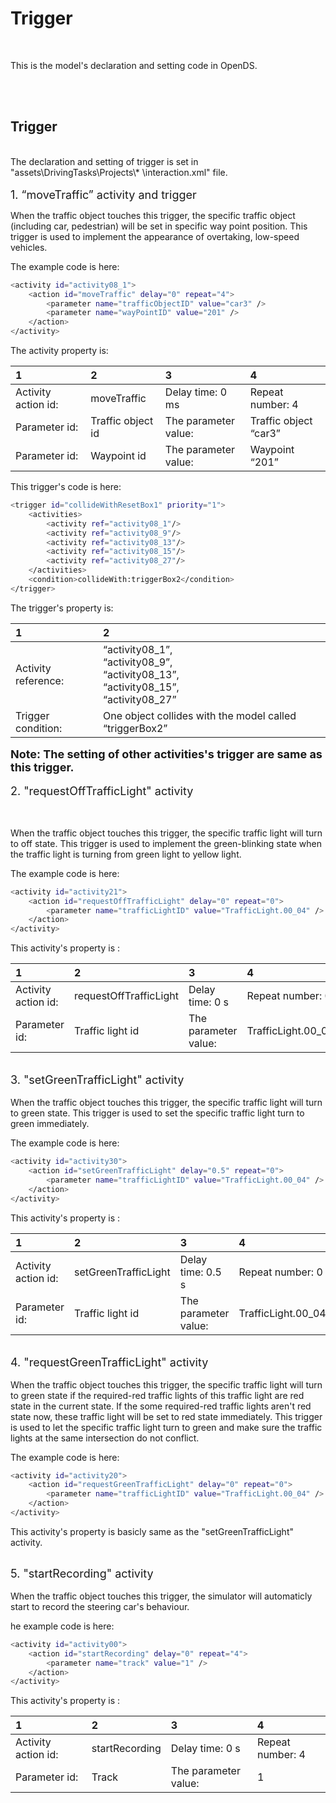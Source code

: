 # Trigger
<br>

This is the model's declaration and setting code in OpenDS.

<br>
<br>


Trigger
-----------
<br>
The declaration and setting of trigger is set in "assets\DrivingTasks\Projects\*
\interaction.xml" file.

<br>
<br>
<font size=4.5> 1. “moveTraffic” activity and trigger</font>


When the traffic object touches this trigger, the specific traffic object (including car, pedestrian) will be set in specific way point position. This trigger is used to implement the appearance of overtaking, low-speed vehicles.


The example code is here:

```bash
<activity id="activity08_1">
    <action id="moveTraffic" delay="0" repeat="4">
        <parameter name="trafficObjectID" value="car3" />
        <parameter name="wayPointID" value="201" />
    </action>
</activity>
```

The activity property is:

1 | 2 | 3 | 4
:- | :- | :- | :-
Activity action id:| moveTraffic	|Delay time: 0 ms|	Repeat number: 4
Parameter id:	|Traffic object id	|The parameter value:|	Traffic object “car3”
Parameter id:|Waypoint id	|The parameter value:	|Waypoint “201”

This trigger's code is here:
```bash
<trigger id="collideWithResetBox1" priority="1">			
    <activities>
        <activity ref="activity08_1"/>
        <activity ref="activity08_9"/>
        <activity ref="activity08_13"/>				
        <activity ref="activity08_15"/>
        <activity ref="activity08_27"/>
    </activities>						
    <condition>collideWith:triggerBox2</condition>
</trigger>

```

The trigger's property is:

1 | 2
:- | :-
Activity reference:|	“activity08_1”,<br> “activity08_9”,<br> “activity08_13”,<br> “activity08_15”,<br> “activity08_27”
Trigger condition:|	One object collides with the model called “triggerBox2”

**<font size=4>
Note: The setting of other activities's trigger are same as this trigger.</font>**
<br>
<br>
<font size=4.5> 2. "requestOffTrafficLight" activity</font>

<br>
<br>
When the traffic object touches this trigger, the specific traffic light will turn to off state. This trigger is used to implement the green-blinking state when the traffic light is turning from green light to yellow light.

The example code is here:


```bash
<activity id="activity21">
    <action id="requestOffTrafficLight" delay="0" repeat="0">
        <parameter name="trafficLightID" value="TrafficLight.00_04" />
    </action>
</activity>

```
This activity's property is :

1 | 2 | 3 | 4
:- | :- | :- | :-
Activity action id:| requestOffTrafficLight	|Delay time: 0 s|	Repeat number: 0
Parameter id:	|Traffic light id	|The parameter value:|	TrafficLight.00_04


<br>
<font size=4.5> 3. "setGreenTrafficLight" activity</font>

<br>
<br>
When the traffic object touches this trigger, the specific traffic light will turn to green state. This trigger is used to set the specific traffic light turn to green immediately.

The example code is here:


```bash
<activity id="activity30">
    <action id="setGreenTrafficLight" delay="0.5" repeat="0">
        <parameter name="trafficLightID" value="TrafficLight.00_04" />
    </action>
</activity>

```
This activity's property is :

1 | 2 | 3 | 4
:- | :- | :- | :-
Activity action id:| setGreenTrafficLight	|Delay time: 0.5 s|	Repeat number: 0
Parameter id:	|Traffic light id	|The parameter value:|	TrafficLight.00_04


<br>
<font size=4.5> 4. "requestGreenTrafficLight" activity</font>

<br>
<br>
When the traffic object touches this trigger, the specific traffic light will turn to green state if the required-red traffic lights of this traffic light are red state in the current state. If the some required-red traffic lights aren't red state now, these traffic light will be set to red state immediately. This trigger is used to let the specific traffic light turn to green and make sure the traffic lights at the same intersection do not conflict.

The example code is here:


```bash
<activity id="activity20">
    <action id="requestGreenTrafficLight" delay="0" repeat="0">
        <parameter name="trafficLightID" value="TrafficLight.00_04" />
    </action>
</activity>

```

This activity's property is basicly same as the "setGreenTrafficLight" activity.

<br>
<font size=4.5> 5. "startRecording" activity</font>

<br>
<br>
When the traffic object touches this trigger, the simulator will automaticly start to record the steering car's behaviour.

he example code is here:


```bash
<activity id="activity00">
    <action id="startRecording" delay="0" repeat="4">
        <parameter name="track" value="1" />
    </action>
</activity>

```
This activity's property is :

1 | 2 | 3 | 4
:- | :- | :- | :-
Activity action id:| startRecording	|Delay time: 0 s|	Repeat number: 4
Parameter id:	|Track	|The parameter value:|	1
